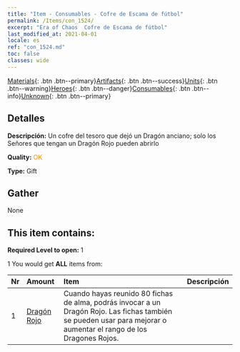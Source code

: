 ```yaml
---
title: "Item - Consumables - Cofre de Escama de fútbol"
permalink: /Items/con_1524/
excerpt: "Era of Chaos  Cofre de Escama de fútbol"
last_modified_at: 2021-04-01
locale: es
ref: "con_1524.md"
toc: false
classes: wide
---
```

 [Materials](/es/Items/){: .btn .btn--primary}[Artifacts](/es/Items/Artifacts/){: .btn .btn--success}[Units](/es/Items/Units/){: .btn .btn--warning}[Heroes](/es/Items/Heroes/){: .btn .btn--danger}[Consumables](/es/Items/Consumables/){: .btn .btn--info}[Unknown](/es/Items/Unknown/){: .btn .btn--primary}

## Detalles
 **Descripción:** Un cofre del tesoro que dejó un Dragón anciano; solo los Señores que tengan un Dragón Rojo pueden abrirlo

 **Quality:** <span style="color: #FF8C00">OK</span>

 **Type:** Gift

## Gather

  None

## This item contains:

 **Required Level to open:** 1

 1 You would get **ALL** items  from:

  | Nr | Amount |     Item    | Descripción |
  |:---|:-------|:------------|:-----------:|
  | 1 | [Dragón Rojo](/es/Items/unt_251/) | Cuando hayas reunido 80 fichas de alma, podrás invocar a un Dragón Rojo. Las fichas también se pueden usar para mejorar o aumentar el rango de los Dragones Rojos. | 
